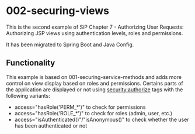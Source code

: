 # 002-securing-views

This is the second example of SiP Chapter 7 - Authorizing User Requests:
    Authorizing JSP views using authentication levels, roles and permissions.
    
It has been migrated to Spring Boot and Java Config.
       

## Functionality
This example is based on 001-securing-service-methods and adds more control on view display based on roles and permissions.
Certains parts of the application are displayed or not using <security:authorize> tags with the following variants:
* access="hasRole('PERM_*')" to check for permissions
* access="hasRole('ROLE_*')" to check for roles (admin, user, etc.)
* access="isAuthenticated()"/"isAnonymous()" to check whether the user has been authenticated or not
